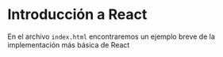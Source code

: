 # Introducción a React

En el archivo `index.html` encontraremos un ejemplo breve de la implementación más básica de React